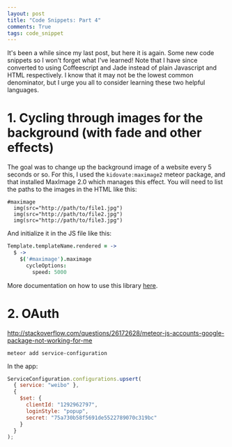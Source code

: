 ```yaml
---
layout: post
title: "Code Snippets: Part 4"
comments: True
tags: code_snippet
---
```


It's been a while since my last post, but here it is again. Some new code snippets so I won't forget what I've learned! Note that I have since converted to using Coffeescript and Jade instead of plain Javascript and HTML respectively. I know that it may not be the lowest common denominator, but I urge you all to consider learning these two helpful languages.

# 1. Cycling through images for the background (with fade and other effects)

The goal was to change up the background image of a website every 5 seconds or so. For this, I used the `kidovate:maximage2` meteor package, and that installed MaxImage 2.0 which manages this effect. You will need to list the paths to the images in the HTML like this:

```jade
#maximage
  img(src="http://path/to/file1.jpg")
  img(src="http://path/to/file2.jpg")
  img(src="http://path/to/file3.jpg")
```

And initialize it in the JS file like this:

```coffee
Template.templateName.rendered = ->
  $ ->
    $('#maximage').maximage
      cycleOptions:
        speed: 5000
```

More documentation on how to use this library [here](http://www.aaronvanderzwan.com/maximage/).

# 2. OAuth

http://stackoverflow.com/questions/26172628/meteor-js-accounts-google-package-not-working-for-me

```
meteor add service-configuration
```

In the app:

```javascript
ServiceConfiguration.configurations.upsert(
  { service: "weibo" },
  {
    $set: {
      clientId: "1292962797",
      loginStyle: "popup",
      secret: "75a730b58f5691de5522789070c319bc"
    }
  }
);
```